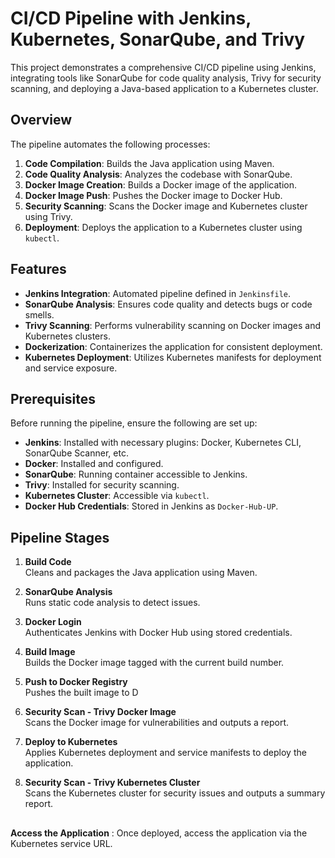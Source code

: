 # CI/CD Pipeline with Jenkins, Kubernetes, SonarQube, and Trivy

This project demonstrates a comprehensive CI/CD pipeline using Jenkins, integrating tools like SonarQube for code quality analysis, Trivy for security scanning, and deploying a Java-based application to a Kubernetes cluster.

## Overview

The pipeline automates the following processes:

1. **Code Compilation**: Builds the Java application using Maven.
2. **Code Quality Analysis**: Analyzes the codebase with SonarQube.
3. **Docker Image Creation**: Builds a Docker image of the application.
4. **Docker Image Push**: Pushes the Docker image to Docker Hub.
5. **Security Scanning**: Scans the Docker image and Kubernetes cluster using Trivy.
6. **Deployment**: Deploys the application to a Kubernetes cluster using `kubectl`.

## Features

- **Jenkins Integration**: Automated pipeline defined in `Jenkinsfile`.
- **SonarQube Analysis**: Ensures code quality and detects bugs or code smells.
- **Trivy Scanning**: Performs vulnerability scanning on Docker images and Kubernetes clusters.
- **Dockerization**: Containerizes the application for consistent deployment.
- **Kubernetes Deployment**: Utilizes Kubernetes manifests for deployment and service exposure.

## Prerequisites

Before running the pipeline, ensure the following are set up:

- **Jenkins**: Installed with necessary plugins: Docker, Kubernetes CLI, SonarQube Scanner, etc.
- **Docker**: Installed and configured.
- **SonarQube**: Running container accessible to Jenkins.
- **Trivy**: Installed for security scanning.
- **Kubernetes Cluster**: Accessible via `kubectl`.
- **Docker Hub Credentials**: Stored in Jenkins as `Docker-Hub-UP`.

## Pipeline Stages

1. **Build Code**  
   Cleans and packages the Java application using Maven.

2. **SonarQube Analysis**  
   Runs static code analysis to detect issues.

3. **Docker Login**  
   Authenticates Jenkins with Docker Hub using stored credentials.

4. **Build Image**  
   Builds the Docker image tagged with the current build number.

5. **Push to Docker Registry**  
   Pushes the built image to D

6. **Security Scan - Trivy Docker Image**  
   Scans the Docker image for vulnerabilities and outputs a report.

7. **Deploy to Kubernetes**  
   Applies Kubernetes deployment and service manifests to deploy the application.

8. **Security Scan - Trivy Kubernetes Cluster**  
   Scans the Kubernetes cluster for security issues and outputs a summary report.
   
##
**Access the Application** :
Once deployed, access the application via the Kubernetes service URL.
